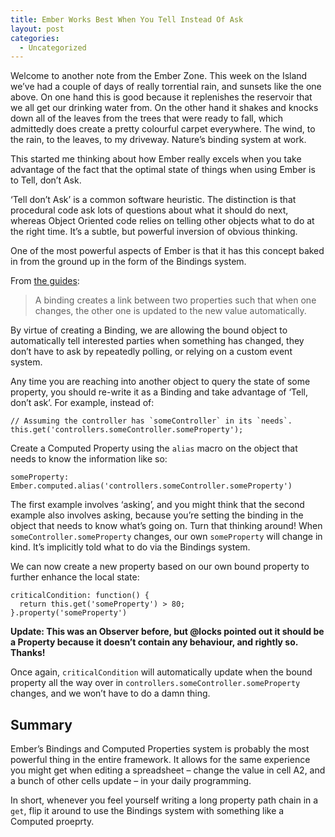```yaml
---
title: Ember Works Best When You Tell Instead Of Ask
layout: post
categories:
  - Uncategorized
---
```

Welcome to another note from the Ember Zone. This week on the Island we&#8217;ve had a couple of days of really torrential rain, and sunsets like the one above. On one hand this is good because it replenishes the reservoir that we all get our drinking water from. On the other hand it shakes and knocks down all of the leaves from the trees that were ready to fall, which admittedly does create a pretty colourful carpet everywhere. The wind, to the rain, to the leaves, to my driveway. Nature&#8217;s binding system at work.

This started me thinking about how Ember really excels when you take advantage of the fact that the optimal state of things when using Ember is to Tell, don&#8217;t Ask.

<!--more-->

&#8216;Tell don&#8217;t Ask&#8217; is a common software heuristic. The distinction is that procedural code ask lots of questions about what it should do next, whereas Object Oriented code relies on telling other objects what to do at the right time. It&#8217;s a subtle, but powerful inversion of obvious thinking.

One of the most powerful aspects of Ember is that it has this concept baked in from the ground up in the form of the Bindings system.

From [the guides][1]:

> A binding creates a link between two properties such that when one changes, the other one is updated to the new value automatically.

By virtue of creating a Binding, we are allowing the bound object to automatically tell interested parties when something has changed, they don&#8217;t have to ask by repeatedly polling, or relying on a custom event system.

Any time you are reaching into another object to query the state of some property, you should re-write it as a Binding and take advantage of &#8216;Tell, don&#8217;t ask&#8217;. For example, instead of:

    // Assuming the controller has `someController` in its `needs`.
    this.get('controllers.someController.someProperty');


Create a Computed Property using the `alias` macro on the object that needs to know the information like so:

    someProperty: Ember.computed.alias('controllers.someController.someProperty')


The first example involves &#8216;asking&#8217;, and you might think that the second example also involves asking, because you&#8217;re setting the binding in the object that needs to know what&#8217;s going on. Turn that thinking around! When `someController.someProperty` changes, our own `someProperty` will change in kind. It&#8217;s implicitly told what to do via the Bindings system.

We can now create a new property based on our own bound property to further enhance the local state:

    criticalCondition: function() {
      return this.get('someProperty') > 80;
    }.property('someProperty')


**Update: This was an Observer before, but @locks pointed out it should be a Property because it doesn&#8217;t contain any behaviour, and rightly so. Thanks!**

Once again, `criticalCondition` will automatically update when the bound property all the way over in `controllers.someController.someProperty` changes, and we won&#8217;t have to do a damn thing.

## Summary

Ember&#8217;s Bindings and Computed Properties system is probably the most powerful thing in the entire framework. It allows for the same experience you might get when editing a spreadsheet – change the value in cell A2, and a bunch of other cells update – in your daily programming.

In short, whenever you feel yourself writing a long property path chain in a `get`, flip it around to use the Bindings system with something like a Computed proeprty.


 [1]: http://emberjs.com/guides/object-model/bindings/